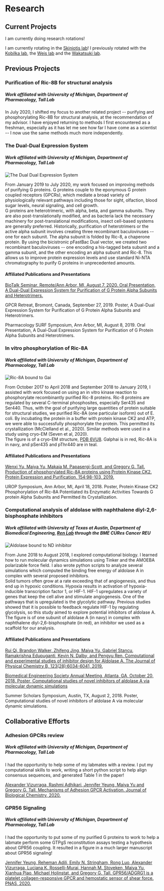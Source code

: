# Research

## Current Projects

I am currently doing research rotations!

I am currently rotating in the [Skiniotis lab](https://med.stanford.edu/skiniotislab.html)!
I previously rotated with the [Kobilka lab](https://med.stanford.edu/kobilkalab.html), the [Weis lab](https://med.stanford.edu/weis.html) and the [Wakatsuki lab](https://med.stanford.edu/wakatsukilab.html).

## Previous Projects

### Purification of Ric-8B for structural analysis
##### Work affiliated with University of Michigan, Department of Pharmacology, Tall Lab

In July 2020, I shifted my focus to another related project -- purifying and phosphorylating Ric-8B for structural analysis, at the recommendation of my advisor. I have enjoyed returning to methods I first encountered as a freshman, especially as it has let me see how far I have come as a scientist -- I now use the same methods much more independently.


### The Dual-Dual Expression System
##### Work affiliated with University of Michigan, Department of Pharmacology, Tall Lab

![The Dual Dual Expression System](/images/dual_dual.png)

From January 2019 to July 2020, my work focused on improving methods of purifying G proteins. G proteins couple to the eponymous G protein coupled receptors (GPCRs), which mediate a broad variety of physiologically relevant pathways including those for sight, olfaction, blood sugar levels, neural signaling, and cell growth.  
G proteins are heterotrimeric, with alpha, beta, and gamma subunits. They are also post-translationally modified, and as bacteria lack the necessary machinery for post-translational modifications, insect cell-based systems are generally preferred. Historically, purification of heterotrimers or the active alpha subunit involves creating three recombinant baculoviruses -- one for each subunit.
The alpha subunit is folded by Ric-8, a chaperone protein. By using the bicistronic pFastBac Dual vector, we created two recombinant baculoviruses -- one encoding a his-tagged beta subunit and a gamma subunit, and the other encoding an alpha subunit and Ric-8. This allows us to improve protein expression levels and use standard Ni-NTA chromatography to purify G proteins in unprecedented amounts.

#### Affiliated Publications and Presentations
[BioTalk Seminar, Remote/Ann Arbor, MI, August 7, 2020. Oral Presentation, A Dual-Dual Expression System for Purification of G Protein Alpha Subunits and Heterotrimers.](https://bluejeans.com/playback/s/nYsqIly05vnL9nQTNXOD6xTEAMO9LKIwdqabVCjXslARDOVfXWl9dE0X3P2bBjKd)

GPCR Retreat, Bromont, Canada, September 27, 2019. Poster, A Dual-Dual Expression System for Purification of G Protein Alpha Subunits and Heterotrimers.

Pharmacology SURF Symposium, Ann Arbor, MI, August 8, 2019. Oral Presentation, A Dual-Dual Expression System for Purification of G Protein Alpha Subunits and Heterotrimers.

### In vitro phosphorylation of Ric-8A
##### Work affiliated with University of Michigan, Department of Pharmacology, Tall Lab

![Ric-8A bound to Gai](/images/ric-8.png)

From October 2017 to April 2018 and September 2018 to January 2019, I assisted with work focused on using an in vitro kinase reaction to phosphorylate recombinantly purified Ric-8 proteins. Ric-8 proteins are regulated by several C-terminal phosphosites, especially Ser435 and Ser440. Thus, with the goal of purifying large quantities of protein suitable for structural studies, we purified Ric-8A (one particular isoform) out of E. coli. By incubating the protein in a buffer with protein kinase CK2 and ATP, we were able to successfully phosphorylate the protein. This permitted its crystallization (McClelland et al.,  2020). Similar methods were used in a study using cryo-EM (Seven et al, 2020).  
The figure is of a cryo-EM structure, [PDB 6VU8](https://www.rcsb.org/structure/6VU8). Galphai is in red, Ric-8A is in navy, and pSer435 and pThr440 are in teal.

#### Affiliated Publications and Presentations

[Wenxi Yu, Maiya Yu, Makaia M. Papasergi-Scott, and Gregory G. Tall. Production of phosphorylated Ric-8A proteins using Protein Kinase CK2. Protein Expression and Purification, 154:98-103, 2019.](https://doi.org/10.1016/j.pep.2018.10.002)

UROP Symposium, Ann Arbor, MI, April 18, 2018. Poster, Protein Kinase CK2 Phosphorylation of Ric-8A Potentiated its Enzymatic Activities Towards G protein Alpha Subunits and Permitted its Crystallization.

### Computational analysis of aldolase with naphthalene diyl-2,6-bisphosphate inhibitors

##### Work affiliated with University of Texas at Austin, Department of Biomedical Engineering, [Ren Lab](https://biomol.bme.utexas.edu/) through the BME CURes Cancer REU

![Aldolase bound to ND inhibitor](/images/aldolase-nd.png)

From June 2018 to August 2018, I explored computational biology. I learned how to run molecular dynamics simulations using Tinker and the AMOEBA polarizable force field. I also wrote python scripts to analyze several simulations which computed the binding free energy of aldolase A in complex with several proposed inhibitors.  
Solid tumors often grow at a rate exceeding that of angiogenesis, and thus end up in hypoxic conditions. Hypoxia results in activation of hypoxia-inducible transcription factor 1, or HIF-1. HIF-1 upregulates a variety of genes that keep the cell alive and stimulate angiogenesis. One of the pathways that is upregulated is the glycolytic pathway. Previous studies showed that it is possible to feedback regulate HIF-1 by regulating glycolysis, so this study aimed to explore potential inhibitors of aldolase A.  
The figure is of one subunit of aldolase A (in navy)  in complex with naphthalene diyl-2,6-bisphosphate (in red), an inhibitor we used as a scaffold for our analysis.  

#### Affiliated Publications and Presentations

[Rui Qi, Brandon Walker, Zhifeng Jing, Maiya Yu, Gabriel Stancu, Ramakrishna Edupuganti, Kevin N. Dalby, and Pengyu Ren. Computational and experimental studies of inhibitor design for Aldolase A. The Journal of Physical Chemistry B, 123(28):6034-6041, 2019.](https://doi.org/10.1021/acs.jpcb.9b04551)

[Biomedical Engineering Society Annual Meeting, Atlanta, GA, October 20, 2018. Poster, Computational studies of novel inhibitors of aldolase A via molecular dynamic simulations](https://www.youtube.com/watch?v=K8o4cVwNzX4)

Summer Scholars Symposium, Austin, TX, August 2, 2018. Poster, Computational studies of novel inhibitors of aldolase A via molecular dynamic simulations.


## Collaborative Efforts

### Adhesion GPCRs review
##### Work affiliated with University of Michigan, Department of Pharmacology, Tall Lab

I had the opportunity to help some of my labmates with a review. I put my computational skills to work, writing a short python script to help align consensus sequences, and generated Table 1 in the paper!

[Alexander Vizurraga, Rashmi Adhikari, Jennifer Yeung, Maiya Yu and Gregory G. Tall. Mechanisms of Adhesion GPCR Activation. Journal of Biological Chemistry, 2020. ](https://www.jbc.org/content/295/41/14065)

### GPR56 Signaling
##### Work affiliated with University of Michigan, Department of Pharmacology, Tall Lab

I had the opportunity to put some of my purified G proteins to work to help a labmate perform some GTPgS reconstitution assays testing a hypothesis about GPR56 coupling. It resulted in a figure in a much larger manuscript about GPR56 signaling!

[Jennifer Yeung,  Reheman Adili, Emily N. Stringham, Rong Luo, Alexander Vizurraga, Luciana K. Rosselli-Murai, Hannah M. Stoveken,  Maiya Yu, Xianhua Piao,  Michael Holinstat, and Gregory G. Tall. GPR56/ADGRG1 is a platelet collagen-responsive GPCR and hemostatic sensor of shear force. PNAS, 2020.](https://www.pnas.org/content/117/45/28275)
